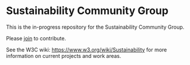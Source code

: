 
# Sustainability Community Group 

This is the in-progress repository for the Sustainability Community Group.

Please [join](https://www.w3.org/community/sustainability/join) to contribute.

See the W3C wiki: https://www.w3.org/wiki/Sustainability for more information on current projects and work areas.
